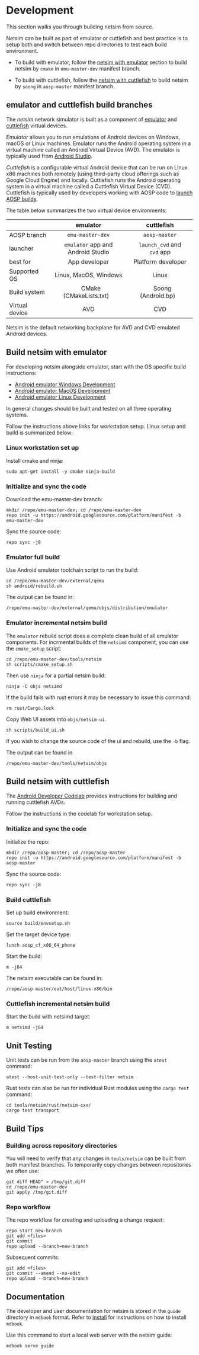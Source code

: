 # Development

This section walks you through building netsim from source.

Netsim can be built as part of emulator or cuttlefish and best practice is to
setup both and switch between repo directories to test each build environment.

* To build with emulator, follow the [netsim with emulator](#netsim_with_emulator)
section to build netsim by `cmake` in `emu-master-dev` manifest branch.

* To build with cuttlefish, follow the [netsim with
cuttlefish](#netsim_with_cuttlefish) to build netsim by `soong` in `aosp-master`
manifest branch.

## emulator and cuttlefish build branches

The *netsim* network simulator is built as a component of
[emulator](https://source.android.com/docs/setup/create/avd)
and
[cuttlefish](https://source.android.com/docs/setup/create/cuttlefish)
virtual devices.

*Emulator* allows you to run emulations of Android devices on Windows, macOS or
Linux machines. Emulator runs the Android operating system in a virtual machine
called an Android Virtual Device (AVD).
The emulator is typically used from
[Android Studio](https://developer.android.com/studio).

*Cuttlefish* is a configurable virtual Android device that can be run on Linux
x86 machines both remotely (using third-party cloud offerings such as Google
Cloud Engine) and locally. Cuttlefish runs the Android operating system in a
virtual machine called a Cuttlefish Virtual Device (CVD).
Cuttlefish is typically used by developers working with AOSP code to [launch
AOSP builds](https://source.android.com/docs/setup/create/cuttlefish-use).

The table below summarizes the two virtual device environments:

|                 |      emulator         | cuttlefish         |
|:----------------|:---------------------:|:----------------:  |
| AOSP branch     | `emu-master-dev`      | `aosp-master`      |
| launcher        | `emulator` app and<br>Android Studio | `launch_cvd` and<br>`cvd` app |
| best for        | App developer         | Platform developer |
| Supported OS    | Linux, MacOS, Windows | Linux              |
| Build system    | &nbsp;&nbsp; CMake (CMakeLists.txt) &nbsp;&nbsp; | &nbsp;&nbsp; Soong (Android.bp) &nbsp;&nbsp; |
| Virtual device  | AVD                   | CVD                |

Netsim is the default networking backplane for AVD and CVD emulated Android
devices.

## <a name="netsim_with_emulator"></a>Build netsim with emulator

For developing netsim alongside emulator, start with the OS specific build
instructions:
* [Android emulator Windows Development](
https://android.googlesource.com/platform/external/qemu/+/refs/heads/emu-master-dev/android/docs/WINDOWS-DEV.md
)
* [Android emulator MacOS Development](
https://android.googlesource.com/platform/external/qemu/+/refs/heads/emu-master-dev/android/docs/DARWIN-DEV.md
)
* [Android emulator Linux Development](
https://android.googlesource.com/platform/external/qemu/+/refs/heads/emu-master-dev/android/docs/LINUX-DEV.md
)

In general changes should be built and tested on all three operating systems.

Follow the instructions above links for workstation setup. Linux setup and build
is summarized below:

### Linux workstation set up

Install cmake and ninja:

```
sudo apt-get install -y cmake ninja-build
```

### Initialize and sync the code

Download the emu-master-dev branch:

```
mkdir /repo/emu-master-dev; cd /repo/emu-master-dev
repo init -u https://android.googlesource.com/platform/manifest -b emu-master-dev
```
Sync the source code:

```
repo sync -j8
```

### Emulator full build

Use Android emulator toolchain script to run the build:
```
cd /repo/emu-master-dev/external/qemu
sh android/rebuild.sh
```

The output can be found in:
```
/repo/emu-master-dev/external/qemu/objs/distribution/emulator
```

### Emulator incremental netsim build

The `emulator` rebuild script does a complete clean build of all emulator components.
For incrmental builds of the `netsimd` component, you can use the `cmake_setup` script:
```
cd /repo/emu-master-dev/tools/netsim
sh scripts/cmake_setup.sh
```

Then use `ninja` for a partial netsim build:
```
ninja -C objs netsimd
```

If the build fails with rust errors it may be necessary to issue this command:

```
rm rust/Cargo.lock
```

Copy Web UI assets into `objs/netsim-ui`.
```
sh scripts/build_ui.sh
```
If you wish to change the source code of the ui and rebuild, use the `-b` flag.

The output can be found in

```
/repo/emu-master-dev/tools/netsim/objs
```

## <a name="netsim_with_cuttlefish"></a>Build netsim with cuttlefish

The [Android Developer Codelab](https://source.android.com/docs/setup/start)
provides instructions for building and running cuttlefish AVDs.

Follow the instructions in the codelab for workstation setup.

### Initialize and sync the code

Initialize the repo:
```
mkdir /repo/aosp-master; cd /repo/aosp-master
repo init -u https://android.googlesource.com/platform/manifest -b aosp-master
```

Sync the source code:
```
repo sync -j8
```

### Build cuttlefish

Set up build environment:
```
source build/envsetup.sh
```

Set the target device type:
```
lunch aosp_cf_x86_64_phone
```

Start the build:
```
m -j64
```

The netsim executable can be found in:
```
/repo/aosp-master/out/host/linux-x86/bin
```

### Cuttlefish incremental netsim build


Start the build with netsimd target:
```
m netsimd -j64
```

## Unit Testing

Unit tests can be run from the `aosp-master` branch using the `atest` command:
```
atest --host-unit-test-only --test-filter netsim
```

Rust tests can also be run for individual Rust modules using the `cargo test` command:
```
cd tools/netsim/rust/netsim-cxx/
cargo test transport
```

## Build Tips

### Building across repository directories

You will need to verify that any changes in `tools/netsim` can be built from
both manifest branches. To temporarily copy changes between repositories we often
use:

```
git diff HEAD^ > /tmp/git.diff
cd /repo/emu-master-dev
git apply /tmp/git.diff
```

### Repo workflow

The repo workflow for creating and uploading a change request:
```
repo start new-branch
git add <files>
git commit
repo upload --branch=new-branch
```

Subsequent commits:
```
git add <files>
git commit --amend --no-edit
repo upload --branch=new-branch
```

## Documentation

The developer and user documentation for netsim is stored in the `guide`
directory in `mdbook` format.  Refer to
[install](https://rust-lang.github.io/mdBook/guide/installation.html)
for instructions on how to install `mdbook`.

Use this command to start a local web server with the netsim guide:
```
mdbook serve guide
```


